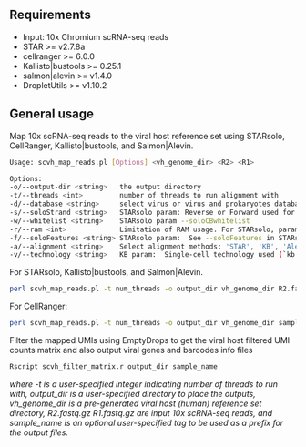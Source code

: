 ## <a name="require"></a>Requirements
* Input: 10x Chromium scRNA-seq reads
* STAR >= v2.7.8a
* cellranger >= 6.0.0
* Kallisto|bustools >= 0.25.1
* salmon|alevin >= v1.4.0
* DropletUtils >= v1.10.2

## <a name="gen_usages"></a>General usage
Map 10x scRNA-seq reads to the viral host reference set using STARsolo, CellRanger, Kallisto|bustools, and Salmon|Alevin.


```sh
Usage: scvh_map_reads.pl [Options] <vh_genome_dir> <R2> <R1>

Options:                                                                                                                
-o/--output-dir	<string>   the output directory                                                                                        
-t/--threads <int>         number of threads to run alignment with                                                                       
-d/--database <string>     select virus or virus and prokaryotes database, can be 'viruSITE' or 'viruSITE.NCBIprokaryotes'               
-s/--soloStrand <string>   STARsolo param: Reverse or Forward used for 10x 5' or 3' protocol, respectively                               
-w/--whitelist <string>    STARsolo param --soloCBwhitelist                                                                            
-r/--ram <int>             Limitation of RAM usage. For STARsolo, param: limitGenomeGenerateRAM unit by GB 
-f/--soloFeatures <string> STARsolo param:  See --soloFeatures in STARsolo manual                                                        
-a/--alignment <string>    Select alignment methods: 'STAR', 'KB', 'Alevin', or 'CellRanger'                                             
-v/--technology <string>   KB param:  Single-cell technology used (`kb --list` to view)                                                  

```

For STARsolo, Kallisto|bustools, and Salmon|Alevin.

```sh
perl scvh_map_reads.pl -t num_threads -o output_dir vh_genome_dir R2.fastq.gz R1.fastq.gz
```

For CellRanger:

```sh
perl scvh_map_reads.pl -t num_threads -o output_dir vh_genome_dir sample fastqs
```

Filter the mapped UMIs using EmptyDrops to get the viral host filtered UMI counts matrix and also output viral genes and barcodes info files
```sh
Rscript scvh_filter_matrix.r output_dir sample_name
```

*where -t is a user-specified integer indicating number of threads to run with, output_dir is a user-specified directory to place the outputs, vh_genome_dir is a pre-generated viral host (human) reference set directory, R2.fastq.gz R1.fastq.gz are input 10x scRNA-seq reads, and sample_name is an optional user-specified tag to be used as a prefix for the output files.*
